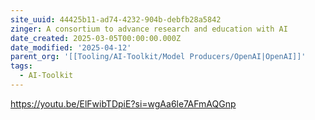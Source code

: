 ```yaml
---
site_uuid: 44425b11-ad74-4232-904b-debfb28a5842
zinger: A consortium to advance research and education with AI
date_created: 2025-03-05T00:00:00.000Z
date_modified: '2025-04-12'
parent_org: '[[Tooling/AI-Toolkit/Model Producers/OpenAI|OpenAI]]'
tags:
  - AI-Toolkit
---
```





























https://youtu.be/ElFwibTDpiE?si=wgAa6le7AFmAQGnp